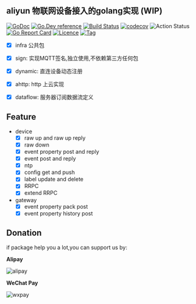 ## aliyun 物联网设备接入的golang实现 (WIP)

[![GoDoc](https://godoc.org/github.com/things-go/aliyun-iot?status.svg)](https://godoc.org/github.com/things-go/aliyun-iot)
[![Go.Dev reference](https://img.shields.io/badge/go.dev-reference-blue?logo=go&logoColor=white)](https://pkg.go.dev/github.com/things-go/aliyun-iot?tab=doc)
[![Build Status](https://www.travis-ci.com/things-go/aliyun-iot.svg?branch=master)](https://www.travis-ci.com/things-go/aliyun-iot)
[![codecov](https://codecov.io/gh/things-go/aliyun-iot/branch/master/graph/badge.svg)](https://codecov.io/gh/things-go/aliyun-iot)
![Action Status](https://github.com/things-go/aliyun-iot/workflows/Go/badge.svg)
[![Go Report Card](https://goreportcard.com/badge/github.com/things-go/aliyun-iot)](https://goreportcard.com/report/github.com/things-go/aliyun-iot)
[![Licence](https://img.shields.io/github/license/things-go/aliyun-iot)](https://raw.githubusercontent.com/things-go/aliyun-iot/master/LICENSE)
[![Tag](https://img.shields.io/github/v/tag/things-go/aliyun-iot)](https://github.com/things-go/aliyun-iot/tags)

- [x] infra 公共包
- [x] sign: 实现MQTT签名,独立使用,不依赖第三方任何包
- [x] dynamic: 直连设备动态注册
- [x] ahttp: http 上云实现
- [x] dataflow: 服务器订阅数据流定义


## Feature 

- device
    - [x] raw up and raw up reply
    - [x] raw down
    - [x] event property post and reply
    - [x] event post and reply
    - [x] ntp
    - [x] config get and push
    - [x] label update and delete
    - [x] RRPC
    - [x] extend RRPC

- gateway
    - [x] event property pack post
    - [x] event property history post

## Donation

if package help you a lot,you can support us by:

**Alipay**

![alipay](https://github.com/thinkgos/thinkgos/blob/master/asserts/alipay.jpg)

**WeChat Pay**

![wxpay](https://github.com/thinkgos/thinkgos/blob/master/asserts/wxpay.jpg)
